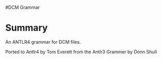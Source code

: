#DCM Grammar

# Summary

An ANTLR4 grammar for DCM files.

Ported to Antlr4 by Tom Everett from the Antlr3 Grammer by Donn Shull
